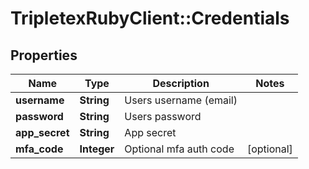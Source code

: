 # TripletexRubyClient::Credentials

## Properties
Name | Type | Description | Notes
------------ | ------------- | ------------- | -------------
**username** | **String** | Users username (email) | 
**password** | **String** | Users password | 
**app_secret** | **String** | App secret | 
**mfa_code** | **Integer** | Optional mfa auth code | [optional] 


